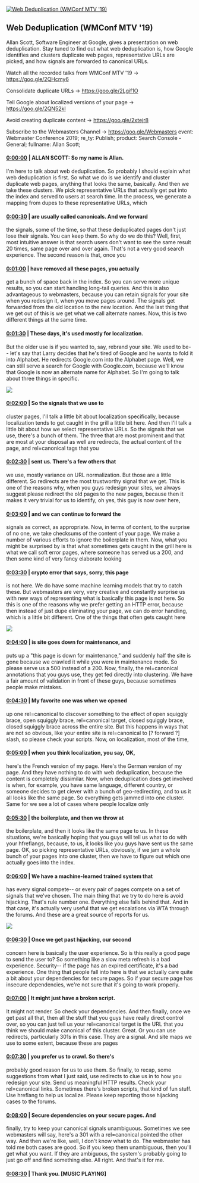 [![Web Deduplication (WMConf MTV '19)](https://i.ytimg.com/vi/LsfIlviyDvE/hqdefault.jpg)](https://www.youtube.com/watch?v=LsfIlviyDvE)

## Web Deduplication (WMConf MTV '19)

Allan Scott, Software Engineer at Google, gives a presentation on web deduplication. Stay tuned to find out what web deduplication is, how Google identifies and clusters duplicate web pages, representative URLs are picked, and how signals are forwarded to canonical URLs.



Watch all the recorded talks from WMConf MTV '19 → https://goo.gle/2QHcmy6 



Consolidate duplicate URLs → https://goo.gle/2Lgif1O 

Tell Google about localized versions of your page → https://goo.gle/2QN52kI 

Avoid creating duplicate content → https://goo.gle/2xtejr8 



Subscribe to the Webmasters Channel → https://goo.gle/Webmasters event: Webmaster Conference 2019; re_ty: Publish; product: Search Console - General; fullname: Allan Scott;



#### [0:00:00](https://www.youtube.com/watch?v=LsfIlviyDvE&t=0) |  ALLAN SCOTT: So my name is Allan.

I'm here to talk about web deduplication. So probably I should explain what web deduplication is first. So what we do is we identify and cluster duplicate web pages, anything that looks the same, basically. And then we take these clusters. We pick representative URLs that actually get put into the index and served to users at search time. In the process, we generate a mapping from dupes to these representative URLs, which  

#### [0:00:30](https://www.youtube.com/watch?v=LsfIlviyDvE&t=30) |  are usually called canonicals. And we forward

the signals, some of the time, so that these deduplicated pages don't just lose their signals. You can keep them. So why do we do this? Well, first, most intuitive answer is that search users don't want to see the same result 20 times, same page over and over again. That's not a very good search experience. The second reason is that, once you  

#### [0:01:00](https://www.youtube.com/watch?v=LsfIlviyDvE&t=60) |  have removed all these pages, you actually

get a bunch of space back in the index. So you can serve more unique results, so you can start handling long-tail queries. And this is also advantageous to webmasters, because you can retain signals for your site when you redesign it, when you move pages around. The signals get forwarded from the old location to the new location. And the last thing that we get out of this is we get what we call alternate names. Now, this is two different things at the same time.  

#### [0:01:30](https://www.youtube.com/watch?v=LsfIlviyDvE&t=90) |  These days, it's used mostly for localization.

But the older use is if you wanted to, say, rebrand your site. We used to be-- let's say that Larry decides that he's tired of Google and he wants to fold it into Alphabet. He redirects Google.com into the Alphabet page. Well, we can still serve a search for Google with Google.com, because we'll know that Google is now an alternate name for Alphabet. So I'm going to talk about three things in specific.  

![](https://i.ytimg.com/vi/LsfIlviyDvE/hq1.jpg)



#### [0:02:00](https://www.youtube.com/watch?v=LsfIlviyDvE&t=120) |  So the signals that we use to

cluster pages, I'll talk a little bit about localization specifically, because localization tends to get caught in the grill a little bit here. And then I'll talk a little bit about how we select representative URLs. So the signals that we use, there's a bunch of them. The three that are most prominent and that are most at your disposal as well are redirects, the actual content of the page, and rel=canonical tags that you  

#### [0:02:30](https://www.youtube.com/watch?v=LsfIlviyDvE&t=150) |  sent us. There's a few others that

we use, mostly variance on URL normalization. But those are a little different. So redirects are the most trustworthy signal that we get. This is one of the reasons why, when you guys redesign your sites, we always suggest please redirect the old pages to the new pages, because then it makes it very trivial for us to identify, oh yes, this guy is now over here,  

#### [0:03:00](https://www.youtube.com/watch?v=LsfIlviyDvE&t=180) |  and we can continue to forward the

signals as correct, as appropriate. Now, in terms of content, to the surprise of no one, we take checksums of the content of your page. We make a number of various efforts to ignore the boilerplate in them. Now, what you might be surprised by is that what sometimes gets caught in the grill here is what we call soft error pages, where someone has served us a 200, and then some kind of very fancy elaborate looking  

#### [0:03:30](https://www.youtube.com/watch?v=LsfIlviyDvE&t=210) |  crypto error that says, sorry, this page

is not here. We do have some machine learning models that try to catch these. But webmasters are very, very creative and constantly surprise us with new ways of representing what is basically this page is not here. So this is one of the reasons why we prefer getting an HTTP error, because then instead of just dupe eliminating your page, we can do error handling, which is a little bit different. One of the things that often gets caught here  

![](https://i.ytimg.com/vi/LsfIlviyDvE/hq2.jpg)



#### [0:04:00](https://www.youtube.com/watch?v=LsfIlviyDvE&t=240) |  is site goes down for maintenance, and

puts up a "this page is down for maintenance," and suddenly half the site is gone because we crawled it while you were in maintenance mode. So please serve us a 500 instead of a 200. Now, finally, the rel=canonical annotations that you guys use, they get fed directly into clustering. We have a fair amount of validation in front of these guys, because sometimes people make mistakes.  

#### [0:04:30](https://www.youtube.com/watch?v=LsfIlviyDvE&t=270) |  My favorite one was when we opened

up one rel=canonical to discover something to the effect of open squiggly brace, open squiggly brace, rel=canonical target, closed squiggly brace, closed squiggly brace across the entire site. But this happens in ways that are not so obvious, like your entire site is rel=canonical to [? forward ?] slash, so please check your scripts. Now, on localization, most of the time,  

#### [0:05:00](https://www.youtube.com/watch?v=LsfIlviyDvE&t=300) |  when you think localization, you say, OK,

here's the French version of my page. Here's the German version of my page. And they have nothing to do with web deduplication, because the content is completely dissimilar. Now, when deduplication does get involved is when, for example, you have same language, different country, or someone decides to get clever with a bunch of geo-redirecting, and to us it all looks like the same page. So everything gets jammed into one cluster. Same for we see a lot of cases where people localize only  

#### [0:05:30](https://www.youtube.com/watch?v=LsfIlviyDvE&t=330) |  the boilerplate, and then we throw at

the boilerplate, and then it looks like the same page to us. In these situations, we're basically hoping that you guys will tell us what to do with your hfreflangs, because, to us, it looks like you guys have sent us the same page. OK, so picking representative URLs, obviously, if we jam a whole bunch of your pages into one cluster, then we have to figure out which one actually goes into the index.  

#### [0:06:00](https://www.youtube.com/watch?v=LsfIlviyDvE&t=360) |  We have a machine-learned trained system that

has every signal compete-- or every pair of pages compete on a set of signals that we've chosen. The main thing that we try to do here is avoid hijacking. That's rule number one. Everything else falls behind that. And in that case, it's actually very useful that we get escalations via WTA through the forums. And these are a great source of reports for us.  

![](https://i.ytimg.com/vi/LsfIlviyDvE/hq3.jpg)



#### [0:06:30](https://www.youtube.com/watch?v=LsfIlviyDvE&t=390) |  Once we get past hijacking, our second

concern here is basically the user experience. So is this really a good page to send the user to? So something like a slow meta refresh is a bad experience. Security-- if the page has an expired certificate, it's a bad experience. One thing that people fall into here is that we actually care quite a bit about your dependencies for secure pages. So if your secure page has insecure dependencies, we're not sure that it's going to work properly.  

#### [0:07:00](https://www.youtube.com/watch?v=LsfIlviyDvE&t=420) |  It might just have a broken script.

It might not render. So check your dependencies. And then finally, once we get past all that, then all the stuff that you guys have really direct control over, so you can just tell us your rel=canonical target is the URL that you think we should make canonical of this cluster. Great. Or you can use redirects, particularly 301s in this case. They are a signal. And site maps we use to some extent, because these are pages  

#### [0:07:30](https://www.youtube.com/watch?v=LsfIlviyDvE&t=450) |  you prefer us to crawl. So there's

probably good reason for us to use them. So finally, to recap, some suggestions from what I just said, use redirects to clue us in to how you redesign your site. Send us meaningful HTTP results. Check your rel=canonical links. Sometimes there's broken scripts, that kind of fun stuff. Use hreflang to help us localize. Please keep reporting those hijacking cases to the forums.  

#### [0:08:00](https://www.youtube.com/watch?v=LsfIlviyDvE&t=480) |  Secure dependencies on your secure pages. And

finally, try to keep your canonical signals unambiguous. Sometimes we see webmasters will say, here's a 301 with a rel=canonical pointed the other way. And then we're like, well, I don't know what to do. The webmaster has told me both cases are good. So if you keep them unambiguous, then you'll get what you want. If they are ambiguous, the system's probably going to just go off and find something else. All right. And that's it for me.  

#### [0:08:30](https://www.youtube.com/watch?v=LsfIlviyDvE&t=510) |  Thank you. [MUSIC PLAYING]  

